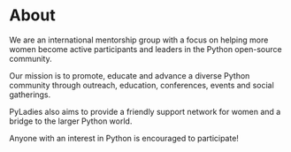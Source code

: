 # About
We are an international mentorship group with a focus on helping more women become active participants and leaders in the Python open-source community.     
    
    
Our mission is to promote, educate and advance a diverse Python community through outreach, education, conferences, events and social gatherings.    
    
    
    
    
PyLadies also aims to provide a friendly support network for women and a bridge to the larger Python world.     
    
    
Anyone with an interest in Python is encouraged to participate!    

